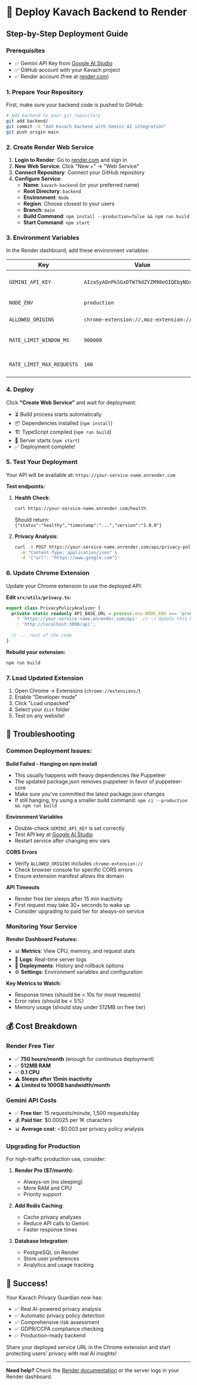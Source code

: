 # 🚀 Deploy Kavach Backend to Render

## Step-by-Step Deployment Guide

### Prerequisites
- ✅ Gemini API Key from [Google AI Studio](https://makersuite.google.com/app/apikey)
- ✅ GitHub account with your Kavach project
- ✅ Render account (free at [render.com](https://render.com))

### 1. Prepare Your Repository

First, make sure your backend code is pushed to GitHub:

```bash
# Add backend to your git repository
git add backend/
git commit -m "Add Kavach backend with Gemini AI integration"
git push origin main
```

### 2. Create Render Web Service

1. **Login to Render**: Go to [render.com](https://render.com) and sign in
2. **New Web Service**: Click "New +" → "Web Service"
3. **Connect Repository**: Connect your GitHub repository
4. **Configure Service**:
   - **Name**: `kavach-backend` (or your preferred name)
   - **Root Directory**: `backend`
   - **Environment**: `Node`
   - **Region**: Choose closest to your users
   - **Branch**: `main`
   - **Build Command**: `npm install --production=false && npm run build`
   - **Start Command**: `npm start`

### 3. Environment Variables

In the Render dashboard, add these environment variables:

| Key | Value | Description |
|-----|-------|-------------|
| `GEMINI_API_KEY` | `AIzaSyAOnPkSGxDTW79dZYZM98eOIQEbyNGs894` | Your Google Gemini API key |
| `NODE_ENV` | `production` | Production environment |
| `ALLOWED_ORIGINS` | `chrome-extension://,moz-extension://` | CORS origins |
| `RATE_LIMIT_WINDOW_MS` | `900000` | Rate limit window (15 min) |
| `RATE_LIMIT_MAX_REQUESTS` | `100` | Max requests per window |

### 4. Deploy

Click **"Create Web Service"** and wait for deployment:

- ⏳ Build process starts automatically
- 📦 Dependencies installed (`npm install`)
- 🏗️ TypeScript compiled (`npm run build`)
- 🚀 Server starts (`npm start`)
- ✅ Deployment complete!

### 5. Test Your Deployment

Your API will be available at: `https://your-service-name.onrender.com`

**Test endpoints:**

1. **Health Check**:
   ```bash
   curl https://your-service-name.onrender.com/health
   ```
   Should return: `{"status":"healthy","timestamp":"...","version":"1.0.0"}`

2. **Privacy Analysis**:
   ```bash
   curl -X POST https://your-service-name.onrender.com/api/privacy-policy/analyze \
     -H "Content-Type: application/json" \
     -d '{"url": "https://www.google.com"}'
   ```

### 6. Update Chrome Extension

Update your Chrome extension to use the deployed API:

**Edit `src/utils/privacy.ts`:**
```typescript
export class PrivacyPolicyAnalyzer {
  private static readonly API_BASE_URL = process.env.NODE_ENV === 'production' 
    ? 'https://your-service-name.onrender.com/api'  // 👈 Update this URL
    : 'http://localhost:3000/api';
  
  // ... rest of the code
}
```

**Rebuild your extension:**
```bash
npm run build
```

### 7. Load Updated Extension

1. Open Chrome → Extensions (`chrome://extensions/`)
2. Enable "Developer mode"
3. Click "Load unpacked"
4. Select your `dist` folder
5. Test on any website!

## 🔧 Troubleshooting

### Common Deployment Issues:

**Build Failed - Hanging on npm install**
- This usually happens with heavy dependencies like Puppeteer
- The updated package.json removes puppeteer in favor of puppeteer-core
- Make sure you've committed the latest package.json changes
- If still hanging, try using a smaller build command: `npm ci --production && npm run build`

**Environment Variables**
- Double-check `GEMINI_API_KEY` is set correctly
- Test API key at [Google AI Studio](https://makersuite.google.com/app/apikey)
- Restart service after changing env vars

**CORS Errors**
- Verify `ALLOWED_ORIGINS` includes `chrome-extension://`
- Check browser console for specific CORS errors
- Ensure extension manifest allows the domain

**API Timeouts**
- Render free tier sleeps after 15 min inactivity
- First request may take 30+ seconds to wake up
- Consider upgrading to paid tier for always-on service

### Monitoring Your Service

**Render Dashboard Features:**
- 📊 **Metrics**: View CPU, memory, and request stats
- 📝 **Logs**: Real-time server logs
- 🔄 **Deployments**: History and rollback options
- ⚙️ **Settings**: Environment variables and configuration

**Key Metrics to Watch:**
- Response times (should be < 10s for most requests)
- Error rates (should be < 5%)
- Memory usage (should stay under 512MB on free tier)

## 💰 Cost Breakdown

### Render Free Tier
- ✅ **750 hours/month** (enough for continuous deployment)
- ✅ **512MB RAM** 
- ✅ **0.1 CPU**
- ⚠️ **Sleeps after 15min inactivity**
- ⚠️ **Limited to 100GB bandwidth/month**

### Gemini API Costs
- ✅ **Free tier**: 15 requests/minute, 1,500 requests/day
- 💰 **Paid tier**: $0.00025 per 1K characters
- 📊 **Average cost**: ~$0.003 per privacy policy analysis

### Upgrading for Production

For high-traffic production use, consider:

1. **Render Pro ($7/month)**:
   - Always-on (no sleeping)
   - More RAM and CPU
   - Priority support

2. **Add Redis Caching**:
   - Cache privacy analyses
   - Reduce API calls to Gemini
   - Faster response times

3. **Database Integration**:
   - PostgreSQL on Render
   - Store user preferences
   - Analytics and usage tracking

## 🎉 Success!

Your Kavach Privacy Guardian now has:
- ✅ Real AI-powered privacy analysis
- ✅ Automatic privacy policy detection  
- ✅ Comprehensive risk assessment
- ✅ GDPR/CCPA compliance checking
- ✅ Production-ready backend

Share your deployed service URL in the Chrome extension and start protecting users' privacy with real AI insights!

---

**Need help?** Check the [Render documentation](https://render.com/docs) or the server logs in your Render dashboard.
